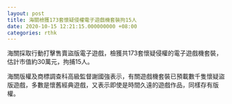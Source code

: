 ```yaml
---
layout: post
title: 海關檢獲173套懷疑侵權電子遊戲機套裝拘15人
date: 2020-10-15 12:21:15.000000000 +08:00
categories: rthk
---
```


海關採取行動打擊售賣盜版電子遊戲，檢獲共173套懷疑侵權的電子遊戲機套裝，估計市值約30萬元，拘捕15人。

海關版權及商標調查科高級監督謝國強表示，有關遊戲機套裝已預載數千隻懷疑盜版遊戲，多數是懷舊經典遊戲，又表示即使是時間久遠的遊戲作品，同樣存有版權。
